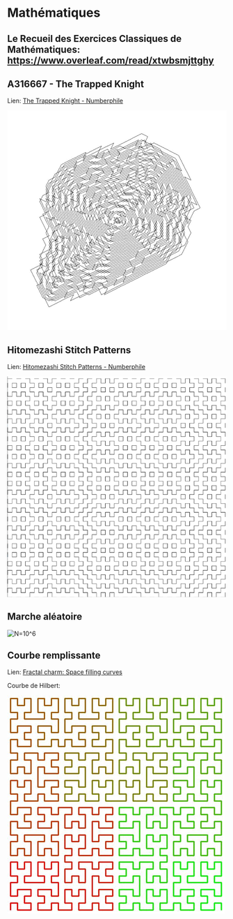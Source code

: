 # Mathématiques

## Le Recueil des Exercices Classiques de Mathématiques: https://www.overleaf.com/read/xtwbsmjttghy

## A316667 - The Trapped Knight

Lien:
[The Trapped Knight - Numberphile](https://www.youtube.com/watch?v=RGQe8waGJ4w)

![A316667](https://github.com/armandwayoff/maths/blob/main/A316667%20-%20The%20Trapped%20Knight/A316667.jpeg)
  
## Hitomezashi Stitch Patterns

Lien:
[Hitomezashi Stitch Patterns - Numberphile](https://www.youtube.com/watch?v=JbfhzlMk2eY)

![hitomezashi_50](https://github.com/armandwayoff/maths/blob/main/Hitomezashi%20Stitch%20Patterns/hitomezashi_50.png)

## Marche aléatoire

![N=10^6](Marche%20aléatoire/N=10^6.png)

## Courbe remplissante

Lien:
[Fractal charm: Space filling curves](https://www.youtube.com/watch?v=RU0wScIj36o)

Courbe de Hilbert:

![hilbert5](https://github.com/armandwayoff/maths/blob/main/Space%20Filling%20Curves/hilbert5.jpeg)
